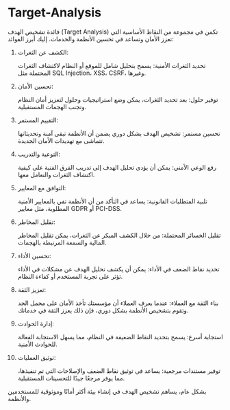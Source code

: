 # Target-Analysis

فائدة تشخيص الهدف (Target Analysis) تكمن في مجموعة من النقاط الأساسية التي تعزز الأمان وتساعد في تحسين الأنظمة والخدمات. إليك أبرز الفوائد:
1. الكشف عن الثغرات:

    تحديد الثغرات الأمنية: يسمح بتحليل شامل للموقع أو النظام لاكتشاف الثغرات المحتملة مثل SQL Injection، XSS، CSRF، وغيرها.

2. تحسين الأمان:

    توفير حلول: بعد تحديد الثغرات، يمكن وضع استراتيجيات وحلول لتعزيز أمان النظام وتجنب الهجمات المستقبلية.

3. التقييم المستمر:

    تحسين مستمر: تشخيص الهدف بشكل دوري يضمن أن الأنظمة تبقى آمنة وتحديثاتها تتماشى مع تهديدات الأمان الجديدة.

4. التوعية والتدريب:

    رفع الوعي الأمني: يمكن أن يؤدي تحليل الهدف إلى تدريب الفرق الفنية على كيفية اكتشاف الثغرات والتعامل معها.

5. التوافق مع المعايير:

    تلبية المتطلبات القانونية: يساعد في التأكد من أن الأنظمة تفي بالمعايير الأمنية المطلوبة، مثل معايير GDPR أو PCI-DSS.

6. تقليل المخاطر:

    تقليل الخسائر المحتملة: من خلال الكشف المبكر عن الثغرات، يمكن تقليل المخاطر المالية والسمعة المرتبطة بالهجمات.

7. تحسين الأداء:

    تحديد نقاط الضعف في الأداء: يمكن أن يكشف تحليل الهدف عن مشكلات في الأداء تؤثر على تجربة المستخدم أو كفاءة النظام.

8. تعزيز الثقة:

    بناء الثقة مع العملاء: عندما يعرف العملاء أن مؤسستك تأخذ الأمان على محمل الجد وتقوم بتشخيص الأنظمة بشكل دوري، فإن ذلك يعزز الثقة في خدماتك.

9. إدارة الحوادث:

    استجابة أسرع: يسمح بتحديد النقاط الضعيفة في النظام، مما يسهل الاستجابة الفعالة للحوادث الأمنية.

10. توثيق العمليات:

    توفير مستندات مرجعية: يساعد في توثيق نقاط الضعف والإصلاحات التي تم تنفيذها، مما يوفر مرجعًا جيدًا للتحسينات المستقبلية.

بشكل عام، يساهم تشخيص الهدف في إنشاء بيئة أكثر أمانًا وموثوقية للمستخدمين والأنظمة.
